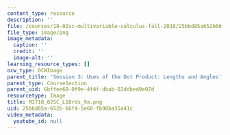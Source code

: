 ```yaml
---
content_type: resource
description: ''
file: /courses/18-02sc-multivariable-calculus-fall-2010/25bbd85a652b66f45e68fb90ba35a41c_MIT18_02SC_L1Brds_9a.png
file_type: image/png
image_metadata:
  caption: ''
  credit: ''
  image-alt: ''
learning_resource_types: []
ocw_type: OCWImage
parent_title: 'Session 3: Uses of the Dot Product: Lengths and Angles'
parent_type: CourseSection
parent_uid: 6bffee60-0f9e-4f4f-dbab-82ddbed0e07d
resourcetype: Image
title: MIT18_02SC_L1Brds_9a.png
uid: 25bbd85a-652b-66f4-5e68-fb90ba35a41c
video_metadata:
  youtube_id: null
---
```

